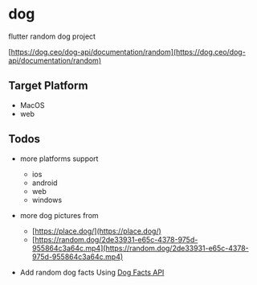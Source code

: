 # dog

flutter random dog project

[https://dog.ceo/dog-api/documentation/random](https://dog.ceo/dog-api/documentation/random)

## Target Platform

- MacOS
- web 

## Todos

- more platforms support
  - ios
  - android
  - web
  - windows

- more dog pictures from
  - [https://place.dog/](https://place.dog/)
  - [https://random.dog/2de33931-e65c-4378-975d-955864c3a64c.mp4](https://random.dog/2de33931-e65c-4378-975d-955864c3a64c.mp4)

- Add random dog facts Using [Dog Facts API](https://dukengn.github.io/Dog-facts-API/)


